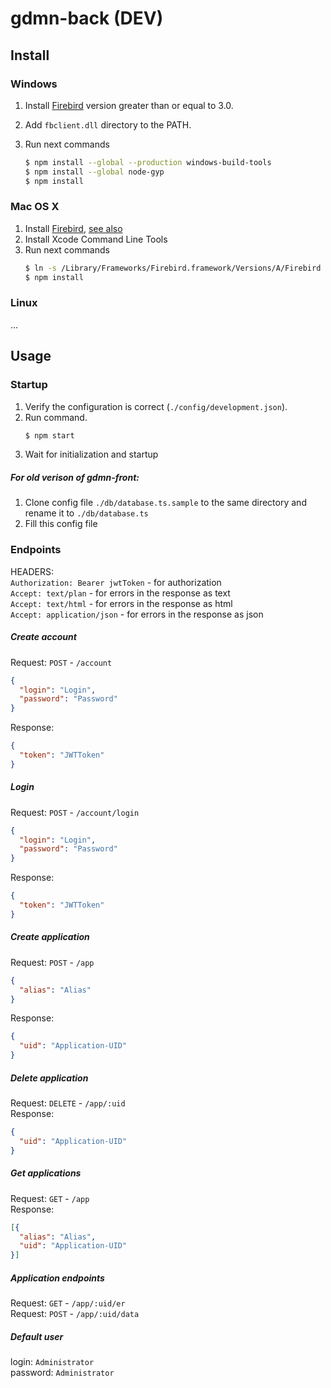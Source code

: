 # gdmn-back (DEV)

## Install

### Windows
1. Install [Firebird](https://www.firebirdsql.org/en/firebird-3-0/) version greater than or equal to 3.0.
2. Add `fbclient.dll` directory to the PATH.
3. Run next commands

    ```bash
    $ npm install --global --production windows-build-tools
    $ npm install --global node-gyp
    $ npm install
    ```

### Mac OS X
1. Install [Firebird](https://www.firebirdsql.org/en/firebird-3-0/), [see also](https://www.firebirdsql.org/file/documentation/papers_presentations/html/paper-fb-macosx-install.html)
2. Install Xcode Command Line Tools
3. Run next commands
    ```bash 
    $ ln -s /Library/Frameworks/Firebird.framework/Versions/A/Firebird /usr/local/lib/libfbclient.dylib
    $ npm install
    ```

### Linux
...

## Usage

### Startup
1. Verify the configuration is correct (`./config/development.json`).
2. Run command.
    ```bash 
    $ npm start
    ```
3. Wait for initialization and startup

##### For old verison of gdmn-front:
1. Clone config file `./db/database.ts.sample` to the same directory and rename it to `./db/database.ts`
2. Fill this config file

### Endpoints

HEADERS:  
`Authorization: Bearer jwtToken` - for authorization  
`Accept: text/plan` - for errors in the response as text  
`Accept: text/html` - for errors in the response as html  
`Accept: application/json` - for errors in the response as json  

##### Create account
Request: `POST` - `/account`  
```json
{
  "login": "Login",
  "password": "Password"
}
```
Response:
```json
{
  "token": "JWTToken"
}
```

##### Login
Request: `POST` - `/account/login`  
```json
{
  "login": "Login",
  "password": "Password"
}
```
Response:
```json
{
  "token": "JWTToken"
}
```

##### Create application
Request: `POST` - `/app`   
```json
{
  "alias": "Alias"
}
```
Response:
```json
{
  "uid": "Application-UID"
}
```

##### Delete application
Request: `DELETE` - `/app/:uid`  
Response:
```json
{
  "uid": "Application-UID"
}
```

##### Get applications
Request: `GET` - `/app`  
Response:
```json
[{
  "alias": "Alias",
  "uid": "Application-UID"
}]
```

##### Application endpoints
Request: `GET` - `/app/:uid/er`  
Request: `POST` - `/app/:uid/data`  

##### Default user
login: `Administrator`  
password: `Administrator`
